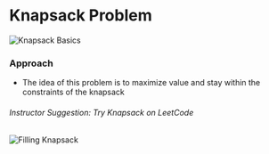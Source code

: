# Knapsack Problem

![Knapsack Basics](/Users/justiniverson/Desktop/codingstuff/CS3000/ds-algo-notes/resources/knapsackbasics.png)

### Approach
- The idea of this problem is to maximize value and stay 
within the constraints of the knapsack

###### Instructor Suggestion: Try Knapsack on LeetCode

![Filling Knapsack](/Users/justiniverson/Desktop/codingstuff/CS3000/ds-algo-notes/resources/fillknapsack.png)